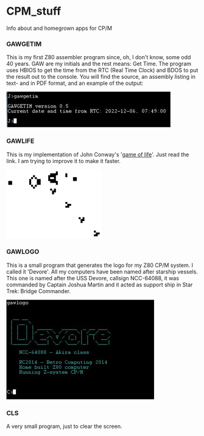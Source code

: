 # CPM_stuff
Info about and homegrown apps for CP/M

### GAWGETIM
This is my first Z80 assembler program since, oh, I don't know, some odd 40 years. 
GAW are my initials and the rest means: Get Time.
The program uses HBIOS to get the time from the RTC (Real Time Clock) and BDOS to put the result out to the console.
You will find the source, an assembly listing in text- and in PDF format, and an example of the output:

![example GAWGETIM output](https://github.com/GerardWassink/CPM_stuff/blob/main/GAWGETIM/gawgetim.jpg)

### GAWLIFE
This is my implementation of John Conway's '[game of life](https://en.wikipedia.org/wiki/Conway%27s_Game_of_Life)'. Just read the link. I am trying to improve it to make it faster.

![Example from the Wiki page](https://github.com/GerardWassink/CPM_stuff/blob/main/GAWLIFE/Gospers_glider_gun.gif)

### GAWLOGO
This is a small program that generates the logo for my Z80 CP/M system. I called it 'Devore'. All my computers have been named after starship vessels. This one is named after the USS Devore, callsign NCC-64088, it was commanded by Captain Joshua Martin and it acted as support ship in Star Trek: Bridge Commander.

![example GAWLOGO output](https://github.com/GerardWassink/CPM_stuff/blob/main/GAWLOGO/GAWLOGO.JPG)


### CLS
A very small program, just to clear the screen.

